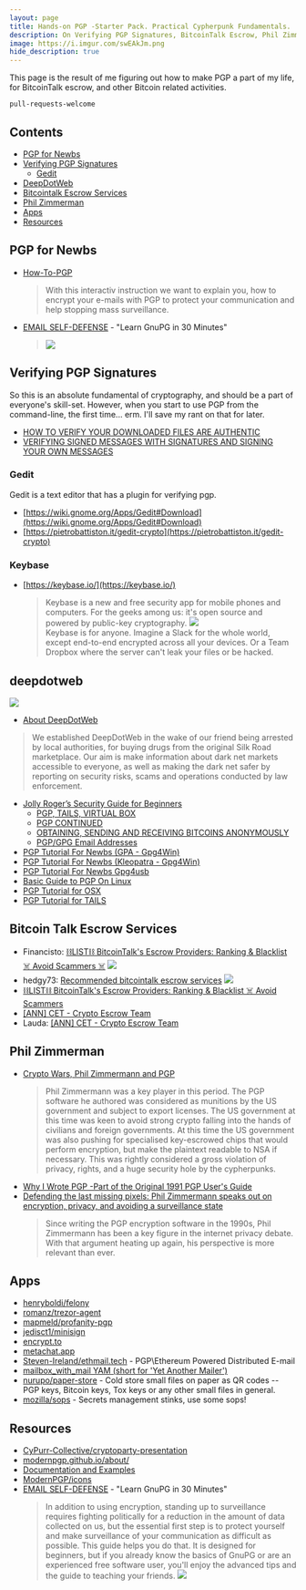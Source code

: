 ```yaml
---
layout: page
title: Hands-on PGP -Starter Pack. Practical Cypherpunk Fundamentals.
description: On Verifying PGP Signatures, BitcoinTalk Escrow, Phil Zimmerman, Various Apps and Resourses. —[pull-requests welcome]
image: https://i.imgur.com/swEAkJm.png
hide_description: true
---
```


This page is the result of me figuring out how to make PGP a part of my life, for BitcoinTalk escrow, and other Bitcoin related activities. 

```
pull-requests-welcome

```


## Contents
* [PGP for Newbs](#pgp-for-newbs)
* [Verifying PGP Signatures](#verifying-pgp-signatures)
  * [Gedit](#gedit)
* [DeepDotWeb](#deepdotweb)
* [Bitcointalk Escrow Services](#bitcointalk-escrow-services)
* [Phil Zimmerman](#phil-zimmerman)
* [Apps](#apps)
* [Resources](#resources)

## PGP for Newbs

* [How-To-PGP](https://howtopgp.jugendhackt.de/#/) 
  >With this interactiv instruction we want to explain you, how to encrypt your e-mails with PGP to protect your communication and help stopping mass surveillance.
* [EMAIL SELF-DEFENSE](https://emailselfdefense.fsf.org/en) - "Learn GnuPG in 30 Minutes"
  > ![](https://i.imgur.com/danqZLd.png)

## Verifying PGP Signatures

So this is an absolute fundamental of cryptography, and should be a part of everyone's skill-set. However, when you start to use PGP from the command-line, the first time... erm. I'll save my rant on that for later.



  * [HOW TO VERIFY YOUR DOWNLOADED FILES ARE AUTHENTIC](https://www.deepdotweb.com/jolly-rogers-security-guide-for-beginners/how-to-verify-your-downloaded-files-are-authentic/)
  * [VERIFYING SIGNED MESSAGES WITH SIGNATURES AND SIGNING YOUR OWN MESSAGES](https://www.deepdotweb.com/jolly-rogers-security-guide-for-beginners/verifying-signed-messages-with-signatures-and-signing-your-own-messages/)

### Gedit

Gedit is a text editor that has a plugin for verifying pgp.

* [https://wiki.gnome.org/Apps/Gedit#Download](https://wiki.gnome.org/Apps/Gedit#Download)
* [https://pietrobattiston.it/gedit-crypto](https://pietrobattiston.it/gedit-crypto)

### Keybase
* [https://keybase.io/](https://keybase.io/)
  >Keybase is a new and free security app for mobile phones and computers. For the geeks among us: it's open source and powered by public-key cryptography.
  ![](http://i.imgur.com/YJAJSU6.png)<br>
  >Keybase is for anyone. Imagine a Slack for the whole world, except end-to-end encrypted across all your devices. Or a Team Dropbox where the server can't leak your files or be hacked.
  
    

## deepdotweb

![](https://i.imgur.com/kzOMg4o.png)

* [About DeepDotWeb](https://www.deepdotweb.com/about-deepdotweb/)

>We established DeepDotWeb in the wake of our friend being arrested by local authorities, for buying drugs from the original Silk Road marketplace. Our aim is make information about dark net markets accessible to everyone, as well as making the dark net safer by reporting on security risks, scams and operations conducted by law enforcement. 

* [Jolly Roger’s Security Guide for Beginners](https://www.deepdotweb.com/jolly-rogers-security-guide-for-beginners/)
  * [PGP, TAILS, VIRTUAL BOX](https://www.deepdotweb.com/jolly-rogers-security-guide-for-beginners/pgp-tails-virtual-box/)
  * [PGP CONTINUED](http://www.deepdotweb.com/jolly-rogers-security-guide-for-beginners/pgp-continued/)
  * [OBTAINING, SENDING AND RECEIVING BITCOINS ANONYMOUSLY](https://www.deepdotweb.com/jolly-rogers-security-guide-for-beginners/obtaining-sending-and-receiving-bitcoins-anonymously/)
  * [PGP/GPG Email Addresses](https://www.deepdotweb.com/jolly-rogers-security-guide-for-beginners/pgpgpg-email-addresses/)
* [PGP Tutorial For Newbs (GPA - Gpg4Win)](https://www.deepdotweb.com/2013/11/11/pgp-tutorial-for-newbs-gpg4win/)
* [PGP Tutorial For Newbs (Kleopatra - Gpg4Win)](https://www.deepdotweb.com/2015/02/21/pgp-tutorial-for-windows-kleopatra-gpg4win/)
* [PGP Tutorial For Newbs Gpg4usb](https://www.deepdotweb.com/2015/06/21/pgp-tutorial-for-newbs-gpg4usb/)
* [Basic Guide to PGP On Linux](https://www.deepdotweb.com/2015/02/17/basic-guide-pgp-linux/)
* [PGP Tutorial for OSX](http://www.deepdotweb.com/2015/02/20/pgp-tutorial-os-x/)
* [PGP Tutorial for TAILS](https://www.deepdotweb.com/2017/10/22/basic-guide-pgp-tails/)


## Bitcoin Talk Escrow Services

	
* Financisto: [⛓LIST⛓ BitcoinTalk's Escrow Providers: Ranking & Blacklist ☠ Avoid Scammers ☠](https://bitcointalk.org/index.php?topic=276897.0;all)
  ![](https://image.ibb.co/fbhMLU/escrow.png)
* hedgy73: [Recommended bitcointalk escrow services](https://bitcointalk.org/index.php?topic=2439910.0)
![](https://i.imgur.com/EvuQwxN.png)
* [⛓LIST⛓ BitcoinTalk's Escrow Providers: Ranking & Blacklist ☠ Avoid Scammers](https://bitcointalk.org/index.php?topic=276897.0;all)
* [	\[ANN\] CET - Crypto Escrow Team](https://bitcointalk.org/index.php?topic=1938190)
* Lauda: [[ANN] CET - Crypto Escrow Team](https://bitcointalk.org/index.php?topic=1938190)

## Phil Zimmerman

* [Crypto Wars, Phil Zimmermann and PGP](https://cryptoanarchy.wiki/events/90s-crypto-wars)
  > Phil Zimmermann was a key player in this period. The PGP software he authored was considered as munitions by the US government and subject to export licenses. The US government at this time was keen to avoid strong crypto falling into the hands of civilians and foreign governments. At this time the US government was also pushing for specialised key-escrowed chips that would perform encryption, but make the plaintext readable to NSA if necessary. This was rightly considered a gross violation of privacy, rights, and a huge security hole by the cypherpunks.
* [Why I Wrote PGP -Part of the Original 1991 PGP User's Guide](https://www.philzimmermann.com/EN/essays/WhyIWrotePGP.html)
* [Defending the last missing pixels: Phil Zimmermann speaks out on encryption, privacy, and avoiding a surveillance state](https://www.techrepublic.com/article/defending-the-last-missing-pixels-phil-zimmermann/)
  >Since writing the PGP encryption software in the 1990s, Phil Zimmermann has been a key figure in the internet privacy debate. With that argument heating up again, his perspective is more relevant than ever.


## Apps

* [henryboldi/felony](https://github.com/henryboldi/felony)
* [romanz/trezor-agent](https://github.com/romanz/trezor-agent)
* [mapmeld/profanity-pgp](https://github.com/mapmeld/profanity-pgp)
* [jedisct1/minisign](https://github.com/jedisct1/minisign)
* [encrypt.to](https://encrypt.to/)
* [metachat.app](https://metachat.app/)
* [Steven-Ireland/ethmail.tech](https://github.com/Steven-Ireland/ethmail.tech) - PGP\Ethereum Powered Distributed E-mail
* [mailbox_with_mail YAM (short for 'Yet Another Mailer')](https://github.com/jens-maus/yam)
* [nurupo/paper-store](https://github.com/nurupo/paper-store) - Cold store small files on paper as QR codes -- PGP keys, Bitcoin keys, Tox keys or any other small files in general.
* [mozilla/sops](https://github.com/mozilla/sops) - Secrets management stinks, use some sops!

## Resources
* [CyPurr-Collective/cryptoparty-presentation](https://github.com/CyPurr-Collective/cryptoparty-presentation)
* [modernpgp.github.io/about/](https://modernpgp.github.io/about/)
* [Documentation and Examples](https://github.com/jonathancross/jc-docs)
* [ModernPGP/icons](https://github.com/ModernPGP/icons)
* [EMAIL SELF-DEFENSE](https://emailselfdefense.fsf.org/en) - "Learn GnuPG in 30 Minutes"
  >In addition to using encryption, standing up to surveillance requires fighting politically for a reduction in the amount of data collected on us, but the essential first step is to protect yourself and make surveillance of your communication as difficult as possible. This guide helps you do that. It is designed for beginners, but if you already know the basics of GnuPG or are an experienced free software user, you'll enjoy the advanced tips and the guide to teaching your friends.
  ![](https://static.fsf.org/nosvn/enc-dev0/img/en/full-infographic.png)

